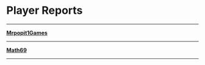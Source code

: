 # Player Reports

***

**[Mrpopit1Games](https://github.com/ViperRage/CakeRage/blob/master/PlayerReports/Mrpopit1Games.md "Banned")**

***

**[Math69](https://github.com/ViperRage/CakeRage/blob/master/PlayerReports/Math69.md "Pending")**

***
